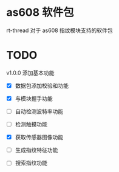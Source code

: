 # as608 软件包

rt-thread 对于 as608 指纹模块支持的软件包

# TODO

v1.0.0 添加基本功能

+ [x] 数据包添加校验和功能
+ [x] 与模块握手功能
+ [ ] 自动检测波特率功能
+ [ ] 检测触摸功能
+ [x] 获取传感器图像功能
+ [ ] 生成指纹特征功能
+ [ ] 搜索指纹功能

